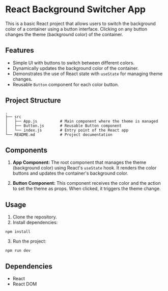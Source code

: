 # React Background Switcher App

This is a basic React project that allows users to switch the background color of a container using a button interface. Clicking on any button changes the theme (background color) of the container.

## Features

- Simple UI with buttons to switch between different colors.
- Dynamically updates the background color of the container.
- Demonstrates the use of React state with `useState` for managing theme changes.
- Reusable `Button` component for each color button.

## Project Structure

```
.
├── src
│   ├── App.js          # Main component where the theme is managed
│   ├── Button.js       # Reusable Button component
│   └── index.js        # Entry point of the React app
└── README.md           # Project documentation
```

## Components

1. **App Component:** The root component that manages the theme (background color) using React's `useState` hook. It renders the color buttons and updates the container's background color.

2. **Button Component:** This component receives the color and the action to set the theme as props. When clicked, it triggers the theme change.

## Usage

1. Clone the repository.
2. Install dependencies:
```
npm install
```
3. Run the project:
```
npm run dev
```

## Dependencies

- React
- React DOM

